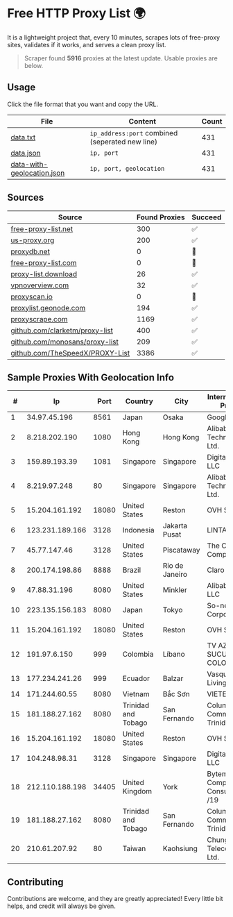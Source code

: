 
# Free HTTP Proxy List 🌍

It is a lightweight project that, every 10 minutes, scrapes lots of free-proxy sites, validates if it works, and serves a clean proxy list.


> Scraper found **5916** proxies at the latest update. Usable proxies are below.

## Usage

Click the file format that you want and copy the URL.


|File|Content|Count|
|----|-------|-----|
|[data.txt](https://raw.githubusercontent.com/themiralay/Proxy-List-World/master/data.txt)|`ip_address:port` combined (seperated new line)|431|
|[data.json](https://raw.githubusercontent.com/themiralay/Proxy-List-World/master/data.json)|`ip, port`|431|
|[data-with-geolocation.json](https://raw.githubusercontent.com/themiralay/Proxy-List-World/master/data-with-geolocation.json)|`ip, port, geolocation`|431|

## Sources

|Source|Found Proxies|Succeed|
|------|-------------|-------|
|[free-proxy-list.net](https://free-proxy-list.net)|300|✅|
|[us-proxy.org](https://www.us-proxy.org)|200|✅|
|[proxydb.net](http://proxydb.net)|0|🚫|
|[free-proxy-list.com](https://free-proxy-list.com/?page=&port=&type%5B%5D=http&type%5B%5D=https&up_time=0&search=Search)|0|🚫|
|[proxy-list.download](https://www.proxy-list.download/HTTP)|26|✅|
|[vpnoverview.com](https://vpnoverview.com/privacy/anonymous-browsing/free-proxy-servers)|32|✅|
|[proxyscan.io](https://www.proxyscan.io)|0|🚫|
|[proxylist.geonode.com](https://proxylist.geonode.com/api/proxy-list?limit=300&page=1&sort_by=lastChecked&sort_type=desc&protocols=http,https)|194|✅|
|[proxyscrape.com](https://api.proxyscrape.com/v2/?request=displayproxies&protocol=http&timeout=10000&country=all&ssl=all&anonymity=all)|1169|✅|
|[github.com/clarketm/proxy-list](https://raw.githubusercontent.com/clarketm/proxy-list/master/proxy-list-raw.txt)|400|✅|
|[github.com/monosans/proxy-list](https://raw.githubusercontent.com/monosans/proxy-list/main/proxies/http.txt)|209|✅|
|[github.com/TheSpeedX/PROXY-List](https://raw.githubusercontent.com/TheSpeedX/PROXY-List/master/http.txt)|3386|✅|


## Sample Proxies With Geolocation Info

|#|Ip|Port|Country|City|Internet Service Provider|
|-|--|----|-------|----|-------------------------|
|1|34.97.45.196|8561|Japan|Osaka|Google LLC|
|2|8.218.202.190|1080|Hong Kong|Hong Kong|Alibaba (US) Technology Co., Ltd.|
|3|159.89.193.39|1081|Singapore|Singapore|DigitalOcean, LLC|
|4|8.219.97.248|80|Singapore|Singapore|Alibaba (US) Technology Co., Ltd.|
|5|15.204.161.192|18080|United States|Reston|OVH SAS|
|6|123.231.189.166|3128|Indonesia|Jakarta Pusat|LINTASARTA|
|7|45.77.147.46|3128|United States|Piscataway|The Constant Company|
|8|200.174.198.86|8888|Brazil|Rio de Janeiro|Claro S.A|
|9|47.88.31.196|8080|United States|Minkler|Alibaba.com LLC|
|10|223.135.156.183|8080|Japan|Tokyo|So-net Corporation|
|11|15.204.161.192|18080|United States|Reston|OVH SAS|
|12|191.97.6.150|999|Colombia|Líbano|TV AZTECA SUCURSAL COLOMBIA|
|13|177.234.241.26|999|Ecuador|Balzar|Vasquez Burgos Livington|
|14|171.244.60.55|8080|Vietnam|Bắc Sơn|VIETEL|
|15|181.188.27.162|8080|Trinidad and Tobago|San Fernando|Columbus Communications Trinidad Limited.|
|16|15.204.161.192|18080|United States|Reston|OVH SAS|
|17|104.248.98.31|3128|Singapore|Singapore|DigitalOcean, LLC|
|18|212.110.188.198|34405|United Kingdom|York|Bytemark Computer Consulting Ltd /19|
|19|181.188.27.162|8080|Trinidad and Tobago|San Fernando|Columbus Communications Trinidad Limited.|
|20|210.61.207.92|80|Taiwan|Kaohsiung|Chunghwa Telecom Co., Ltd.|



## Contributing

Contributions are welcome, and they are greatly appreciated! Every
little bit helps, and credit will always be given.

